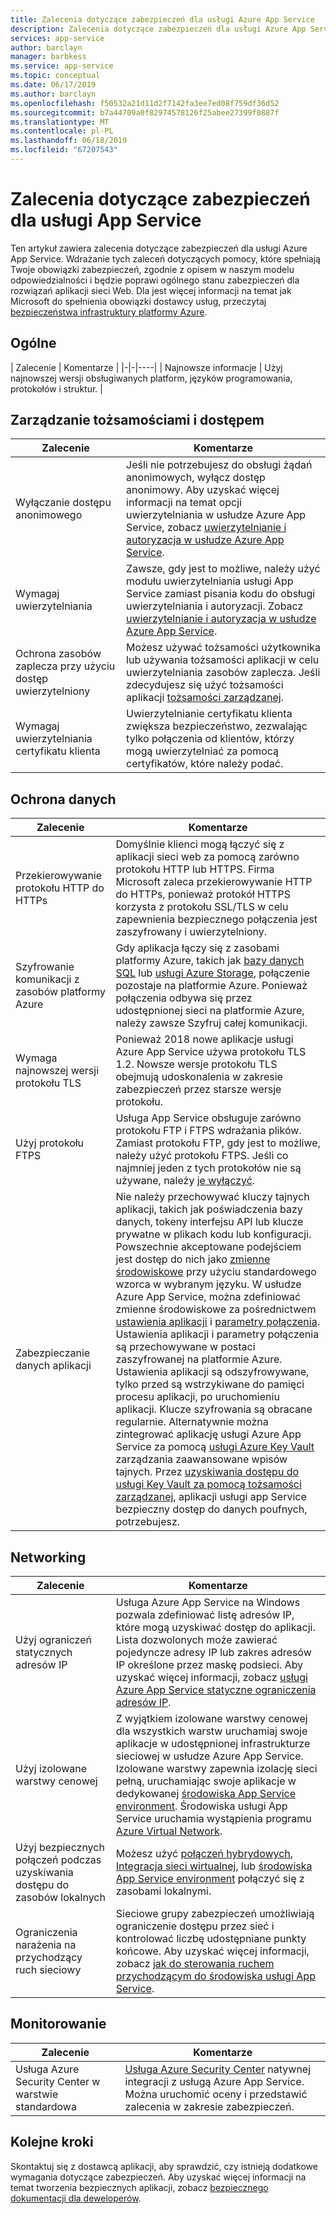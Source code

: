 ```yaml
---
title: Zalecenia dotyczące zabezpieczeń dla usługi Azure App Service
description: Zalecenia dotyczące zabezpieczeń dla usługi Azure App Service. Wdrażanie tych zaleceń dotyczących pomocy, które spełniają Twoje obowiązki zabezpieczeń, zgodnie z opisem w naszym modelu odpowiedzialności i będzie poprawi ogólnego stanu zabezpieczeń dla rozwiązań aplikacji sieci web.
services: app-service
author: barclayn
manager: barbkess
ms.service: app-service
ms.topic: conceptual
ms.date: 06/17/2019
ms.author: barclayn
ms.openlocfilehash: f50532a21d11d2f7142fa3ee7ed08f759df36d52
ms.sourcegitcommit: b7a44709a0f82974578126f25abee27399f0887f
ms.translationtype: MT
ms.contentlocale: pl-PL
ms.lasthandoff: 06/18/2019
ms.locfileid: "67207543"
---
```

# <a name="security-recommendations-for-app-service"></a>Zalecenia dotyczące zabezpieczeń dla usługi App Service

Ten artykuł zawiera zalecenia dotyczące zabezpieczeń dla usługi Azure App Service. Wdrażanie tych zaleceń dotyczących pomocy, które spełniają Twoje obowiązki zabezpieczeń, zgodnie z opisem w naszym modelu odpowiedzialności i będzie poprawi ogólnego stanu zabezpieczeń dla rozwiązań aplikacji sieci Web. Dla jest więcej informacji na temat jak Microsoft do spełnienia obowiązki dostawcy usług, przeczytaj [bezpieczeństwa infrastruktury platformy Azure](../security/azure-security-infrastructure.md).

## <a name="general"></a>Ogólne

| Zalecenie | Komentarze |
|-|-|----|
| Najnowsze informacje | Użyj najnowszej wersji obsługiwanych platform, języków programowania, protokołów i struktur. |

## <a name="identity-and-access-management"></a>Zarządzanie tożsamościami i dostępem

| Zalecenie | Komentarze |
|-|----|
| Wyłączanie dostępu anonimowego | Jeśli nie potrzebujesz do obsługi żądań anonimowych, wyłącz dostęp anonimowy. Aby uzyskać więcej informacji na temat opcji uwierzytelniania w usłudze Azure App Service, zobacz [uwierzytelnianie i autoryzacja w usłudze Azure App Service](overview-authentication-authorization.md).|
| Wymagaj uwierzytelniania | Zawsze, gdy jest to możliwe, należy użyć modułu uwierzytelniania usługi App Service zamiast pisania kodu do obsługi uwierzytelniania i autoryzacji. Zobacz [uwierzytelnianie i autoryzacja w usłudze Azure App Service](overview-authentication-authorization.md). |
| Ochrona zasobów zaplecza przy użyciu dostęp uwierzytelniony | Możesz używać tożsamości użytkownika lub używania tożsamości aplikacji w celu uwierzytelniania zasobów zaplecza. Jeśli zdecydujesz się użyć tożsamości aplikacji [tożsamości zarządzanej](overview-managed-identity.md).
| Wymagaj uwierzytelniania certyfikatu klienta | Uwierzytelnianie certyfikatu klienta zwiększa bezpieczeństwo, zezwalając tylko połączenia od klientów, którzy mogą uwierzytelniać za pomocą certyfikatów, które należy podać. |

## <a name="data-protection"></a>Ochrona danych

| Zalecenie | Komentarze |
|-|-|
| Przekierowywanie protokołu HTTP do HTTPs | Domyślnie klienci mogą łączyć się z aplikacji sieci web za pomocą zarówno protokołu HTTP lub HTTPS. Firma Microsoft zaleca przekierowywanie HTTP do HTTPs, ponieważ protokół HTTPS korzysta z protokołu SSL/TLS w celu zapewnienia bezpiecznego połączenia jest zaszyfrowany i uwierzytelniony. |
| Szyfrowanie komunikacji z zasobów platformy Azure | Gdy aplikacja łączy się z zasobami platformy Azure, takich jak [bazy danych SQL](https://azure.microsoft.com/services/sql-database/) lub [usługi Azure Storage](/azure/storage/), połączenie pozostaje na platformie Azure. Ponieważ połączenia odbywa się przez udostępnionej sieci na platformie Azure, należy zawsze Szyfruj całej komunikacji. |
| Wymaga najnowszej wersji protokołu TLS | Ponieważ 2018 nowe aplikacje usługi Azure App Service używa protokołu TLS 1.2. Nowsze wersje protokołu TLS obejmują udoskonalenia w zakresie zabezpieczeń przez starsze wersje protokołu. |
| Użyj protokołu FTPS | Usługa App Service obsługuje zarówno protokołu FTP i FTPS wdrażania plików. Zamiast protokołu FTP, gdy jest to możliwe, należy użyć protokołu FTPS. Jeśli co najmniej jeden z tych protokołów nie są używane, należy [je wyłączyć](deploy-ftp.md#enforce-ftps). |
| Zabezpieczanie danych aplikacji | Nie należy przechowywać kluczy tajnych aplikacji, takich jak poświadczenia bazy danych, tokeny interfejsu API lub klucze prywatne w plikach kodu lub konfiguracji. Powszechnie akceptowane podejściem jest dostęp do nich jako [zmienne środowiskowe](https://wikipedia.org/wiki/Environment_variable) przy użyciu standardowego wzorca w wybranym języku. W usłudze Azure App Service, można zdefiniować zmienne środowiskowe za pośrednictwem [ustawienia aplikacji](web-sites-configure.md) i [parametry połączenia](web-sites-configure.md). Ustawienia aplikacji i parametry połączenia są przechowywane w postaci zaszyfrowanej na platformie Azure. Ustawienia aplikacji są odszyfrowywane, tylko przed są wstrzykiwane do pamięci procesu aplikacji, po uruchomieniu aplikacji. Klucze szyfrowania są obracane regularnie. Alternatywnie można zintegrować aplikację usługi Azure App Service za pomocą [usługi Azure Key Vault](/azure/key-vault/) zarządzania zaawansowane wpisów tajnych. Przez [uzyskiwania dostępu do usługi Key Vault za pomocą tożsamości zarządzanej](../key-vault/tutorial-web-application-keyvault.md), aplikacji usługi app Service bezpieczny dostęp do danych poufnych, potrzebujesz. |

## <a name="networking"></a>Networking

| Zalecenie | Komentarze |
|-|-|
| Użyj ograniczeń statycznych adresów IP | Usługa Azure App Service na Windows pozwala zdefiniować listę adresów IP, które mogą uzyskiwać dostęp do aplikacji. Lista dozwolonych może zawierać pojedyncze adresy IP lub zakres adresów IP określone przez maskę podsieci. Aby uzyskać więcej informacji, zobacz [usługi Azure App Service statyczne ograniczenia adresów IP](app-service-ip-restrictions.md).  |
| Użyj izolowane warstwy cenowej | Z wyjątkiem izolowane warstwy cenowej dla wszystkich warstw uruchamiaj swoje aplikacje w udostępnionej infrastrukturze sieciowej w usłudze Azure App Service. Izolowane warstwy zapewnia izolację sieci pełną, uruchamiając swoje aplikacje w dedykowanej [środowiska App Service environment](environment/intro.md). Środowiska usługi App Service uruchamia wystąpienia programu [Azure Virtual Network](/azure/virtual-network/).|
| Użyj bezpiecznych połączeń podczas uzyskiwania dostępu do zasobów lokalnych | Możesz użyć [połączeń hybrydowych](app-service-hybrid-connections.md), [Integracja sieci wirtualnej](web-sites-integrate-with-vnet.md), lub [środowiska App Service environment](environment/intro.md) połączyć się z zasobami lokalnymi. |
| Ograniczenia narażenia na przychodzący ruch sieciowy | Sieciowe grupy zabezpieczeń umożliwiają ograniczenie dostępu przez sieć i kontrolować liczbę udostępniane punkty końcowe. Aby uzyskać więcej informacji, zobacz [jak do sterowania ruchem przychodzącym do środowiska usługi App Service](environment/app-service-app-service-environment-control-inbound-traffic.md). |

## <a name="monitoring"></a>Monitorowanie

| Zalecenie | Komentarze |
|-|-|
|Usługa Azure Security Center w warstwie standardowa | [Usługa Azure Security Center](../security-center/security-center-app-services.md) natywnej integracji z usługą Azure App Service. Można uruchomić oceny i przedstawić zalecenia w zakresie zabezpieczeń. |

## <a name="next-steps"></a>Kolejne kroki

Skontaktuj się z dostawcą aplikacji, aby sprawdzić, czy istnieją dodatkowe wymagania dotyczące zabezpieczeń. Aby uzyskać więcej informacji na temat tworzenia bezpiecznych aplikacji, zobacz [bezpiecznego dokumentacji dla deweloperów](../security/abstract-develop-secure-apps.md).

